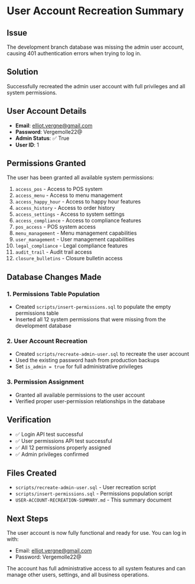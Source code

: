 # User Account Recreation Summary

## Issue
The development branch database was missing the admin user account, causing 401 authentication errors when trying to log in.

## Solution
Successfully recreated the admin user account with full privileges and all system permissions.

## User Account Details
- **Email**: elliot.vergne@gmail.com
- **Password**: Vergemolle22@
- **Admin Status**: ✅ True
- **User ID**: 1

## Permissions Granted
The user has been granted all available system permissions:

1. `access_pos` - Access to POS system
2. `access_menu` - Access to menu management
3. `access_happy_hour` - Access to happy hour features
4. `access_history` - Access to order history
5. `access_settings` - Access to system settings
6. `access_compliance` - Access to compliance features
7. `pos_access` - POS system access
8. `menu_management` - Menu management capabilities
9. `user_management` - User management capabilities
10. `legal_compliance` - Legal compliance features
11. `audit_trail` - Audit trail access
12. `closure_bulletins` - Closure bulletin access

## Database Changes Made

### 1. Permissions Table Population
- Created `scripts/insert-permissions.sql` to populate the empty permissions table
- Inserted all 12 system permissions that were missing from the development database

### 2. User Account Recreation
- Created `scripts/recreate-admin-user.sql` to recreate the user account
- Used the existing password hash from production backups
- Set `is_admin = true` for full administrative privileges

### 3. Permission Assignment
- Granted all available permissions to the user account
- Verified proper user-permission relationships in the database

## Verification
- ✅ Login API test successful
- ✅ User permissions API test successful
- ✅ All 12 permissions properly assigned
- ✅ Admin privileges confirmed

## Files Created
- `scripts/recreate-admin-user.sql` - User recreation script
- `scripts/insert-permissions.sql` - Permissions population script
- `USER-ACCOUNT-RECREATION-SUMMARY.md` - This summary document

## Next Steps
The user account is now fully functional and ready for use. You can log in with:
- Email: elliot.vergne@gmail.com
- Password: Vergemolle22@

The account has full administrative access to all system features and can manage other users, settings, and all business operations. 